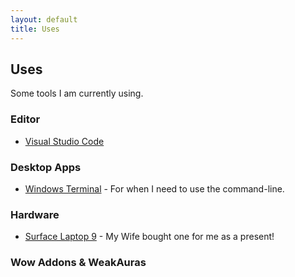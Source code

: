 ```yaml
---
layout: default
title: Uses
---
```


## Uses

Some tools I am currently using.

### Editor

* [Visual Studio Code](https://code.visualstudio.com/)

### Desktop Apps

* [Windows Terminal](https://github.com/microsoft/terminal) - For when I need to use the command-line.

### Hardware

* [Surface Laptop 9](https://www.microsoft.com/en-us/p/surface-laptop-3/8vfggh1r94tm?activetab=overview) - My Wife bought one for me as a present!

### Wow Addons & WeakAuras